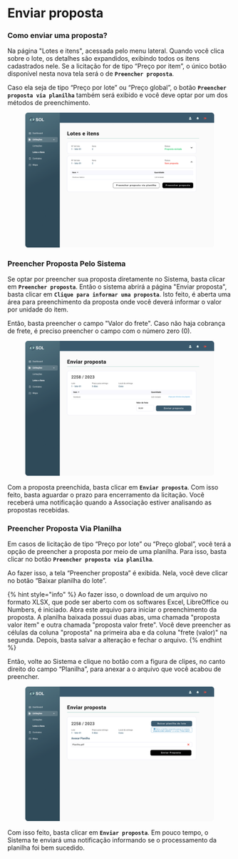 # Enviar proposta

### Como enviar uma proposta?

Na página "Lotes e itens", acessada pelo menu lateral. Quando você clica sobre o lote, os detalhes são expandidos, exibindo todos os itens cadastrados nele. Se a licitação for de tipo “Preço por item”, o único botão disponível nesta nova tela será o de **`Preencher proposta`**.

Caso ela seja de tipo “Preço por lote” ou “Preço global”, o botão **`Preencher proposta via planilha`** também será exibido e você deve optar por um dos métodos de preenchimento.

<figure><img src="../../../.gitbook/assets/Lotes e itens (1).png" alt=""><figcaption></figcaption></figure>

### Preencher Proposta Pelo Sistema

Se optar por preencher sua proposta diretamente no Sistema, basta clicar em **`Preencher proposta`**. Então o sistema abrirá a página "Enviar proposta", basta clicar em **`Clique para informar uma proposta`**. Isto feito, é aberta uma área para preenchimento da proposta onde você deverá informar o valor por unidade do item.

Então, basta preencher o campo "Valor do frete". Caso não haja cobrança de frete, é preciso preencher o campo com o número zero (0).

<figure><img src="../../../.gitbook/assets/Lotes e itens - Enviar proposta.png" alt=""><figcaption></figcaption></figure>

Com a proposta preenchida, basta clicar em **`Enviar proposta`**. Com isso feito, basta aguardar o prazo para encerramento da licitação. Você receberá uma notificação quando a Associação estiver analisando as propostas recebidas.

### Preencher Proposta Via Planilha

Em casos de licitação de tipo “Preço por lote” ou “Preço global”, você terá a opção de preencher a proposta por meio de uma planilha. Para isso, basta clicar no botão **`Preencher proposta via planilha`**.

Ao fazer isso, a tela “Preencher proposta” é exibida. Nela, você deve clicar no botão “Baixar planilha do lote”.

{% hint style="info" %}
Ao fazer isso, o download de um arquivo no formato XLSX, que pode ser aberto com os softwares Excel, LibreOffice ou Numbers, é iniciado. Abra este arquivo para iniciar o preenchimento da proposta. A planilha baixada possui duas abas, uma chamada "proposta valor item" e outra chamada "proposta valor frete". Você deve preencher as células da coluna "proposta" na primeira aba e da coluna "frete (valor)" na segunda. Depois, basta salvar a alteração e fechar o arquivo.
{% endhint %}

Então, volte ao Sistema e clique no botão com a figura de clipes, no canto direito do campo “Planilha”, para anexar a o arquivo que você acabou de preencher.

<figure><img src="../../../.gitbook/assets/Lotes e itens -Enviar proposta.png" alt=""><figcaption></figcaption></figure>

Com isso feito, basta clicar em **`Enviar proposta`**. Em pouco tempo, o Sistema te enviará uma notificação informando se o processamento da planilha foi bem sucedido.
